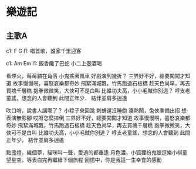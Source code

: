 ---
---
# 樂遊記

## 主歌A

c1:     F    G
l1: 唱首歌，誰家千里迎客

c1:   Am     Em
l1: 飯香饞了巴蛇 小二上壺酒喝


看煙火，莓莓貓在角落
小鬼搖著風車
好戲演到幾折？
三界好不好，總要闖闖才知道
故事慢慢嘮，喜怒哀樂都奇妙
飛絮滿城飄，竹馬跑過石板橋
趁天色尚早，再去買塊千層糕
抱拳微微笑，大俠可不是白叫
比誰功夫高，小小毛賊你別逃？
哼支老童謠，想念的人會聽到
此間正年少， 結伴並肩多逍遙

吹口哨，說書人講哪了？
小粽子來回跳
刺蝟還沒睡飽
湊熱鬧，兔俠準備出招
想表演無影腳
哎呀怎麼摔倒
三界好不好，總要闖闖才知道
故事慢慢嘮，喜怒哀樂都奇妙
飛絮滿城飄，竹馬跑過石板橋
趁天色尚早，再去買塊千層糕
抱拳微微笑，大俠可不是白叫
比誰功夫高，小小毛賊你別逃？
哼支老童謠，想念的人會聽到
此間正年少， 結伴並肩多逍遙

點盞燈，織個夢，貓咪叫一聲，愛過的都重逢
月色濃，小狐狸扮鬼臉逗樂小棋童
望星空，等表白完再繼續下個旅程
回憶中，你是我這一生幸會的感動







